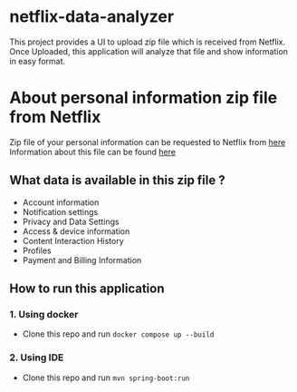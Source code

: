 # netflix-data-analyzer
This project provides a UI to upload zip file which is received from Netflix. 
Once Uploaded, this application will analyze that file and show information in easy format.


# About personal information zip file from Netflix
Zip file of your personal information can be requested to Netflix from [here](https://www.netflix.com/account/getmyinfo)
Information about this file can be found [here](https://www.netflix.com/account/getmyinfo)

## What data is available in this zip file ?
- Account information
- Notification settings
- Privacy and Data Settings
- Access & device information
- Content Interaction History
- Profiles
- Payment and Billing Information


## How to run this application

### 1. Using docker
- Clone this repo and run `docker compose up --build`

### 2. Using IDE
- Clone this repo and run `mvn spring-boot:run`

